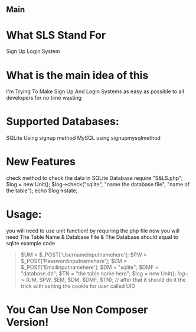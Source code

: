 Main
-------------------
# What SLS Stand For
Sign Up Login System
# What is the main idea of this
I'm Trying To Make Sign Up And Login Systems as easy as possible to all developers for no time wasting 
# Supported Databases:
SQLite Using signup method MySQL using signupmysqlmethod
# New Features
check method to check the data in SQLite Database
require "S&LS.php";
$log = new Unit();
$log->check("sqlite", "name the database file", "name of the table");
echo $log->state;
# Usage:
you will need to use unit function! by requiring the php file 
now you will need The Table Name & Database File & The Database should equal to sqlite example code
> $UM = $_POST['Usernameinputnamehere'];
$PW = $_POST['Passwordinputnamehere'];
$EM = $_POST['Emailinputnamehere'];
$DM = "sqlite";
$DMF = "database.db";
$TN = "the table name here";
$log = new Unit();
$log->($UM, $PW, $EM, $DM, $DMF, $TN);
> // after that it should do it the trick with setting the cookie for user called UID
# You Can Use Non Composer Version!

